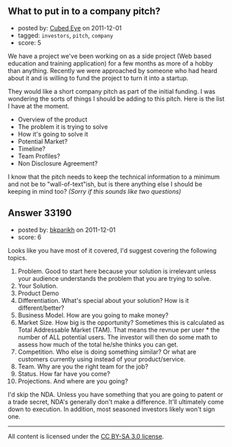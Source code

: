 ## What to put in to a company pitch?

- posted by: [Cubed Eye](https://stackexchange.com/users/-1/14558-cubed-eye) on 2011-12-01
- tagged: `investors`, `pitch`, `company`
- score: 5

We have a project we've been working on as a side project (Web based education and training application) for a few months as more of a hobby than anything. Recently we were approached by someone who had heard about it and is willing to fund the project to turn it into a startup.

They would like a short company pitch as part of the initial funding. I was wondering the sorts of things I should be adding to this pitch. Here is the list I have at the moment.

 - Overview of the product
 - The problem it is trying to solve
 - How it's going to solve it
 - Potential Market?
 - Timeline?
 - Team Profiles?
 - Non Disclosure Agreement?

I know that the pitch needs to keep the technical information to a minimum and not be to "wall-of-text"ish, but is there anything else I should be keeping in mind too? *(Sorry if this sounds like two questions)*


## Answer 33190

- posted by: [bkparikh](https://stackexchange.com/users/-1/14682-bkparikh) on 2011-12-01
- score: 6

Looks like you have most of it covered, I'd suggest covering the following topics.

 1. Problem.  Good to start here because your solution is irrelevant unless your audience understands the problem that you are trying to solve.
 2. Your Solution.
 3. Product Demo
 4. Differentiation. What's special about your solution? How is it different/better?
 5. Business Model.  How are you going to make money?
 6. Market Size.  How big is the opportunity?  Sometimes this is calculated as Total Addressable Market (TAM).  That means the revnue per user * the number of ALL potential users.  The investor will then do some math to assess how much of the total he/she thinks you can get.
 7. Competition. Who else is doing something similar?  Or what are customers currently using instead of your product/service.
 8. Team.  Why are you the right team for the job?
 9. Status.  How far have you come?
 10. Projections. And where are you going?

I'd skip the NDA.  Unless you have something that you are going to patent or a trade secret, NDA's generally don't make a difference.  It'll ultimately come down to execution.  In addition, most seasoned investors likely won't sign one.



---

All content is licensed under the [CC BY-SA 3.0 license](https://creativecommons.org/licenses/by-sa/3.0/).
